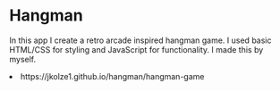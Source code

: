# Hangman
In this app I create a retro arcade inspired hangman game. I used basic HTML/CSS for styling and JavaScript for functionality. I made this by myself. 
<br>
<li>https://jkolze1.github.io/hangman/hangman-game</li>

